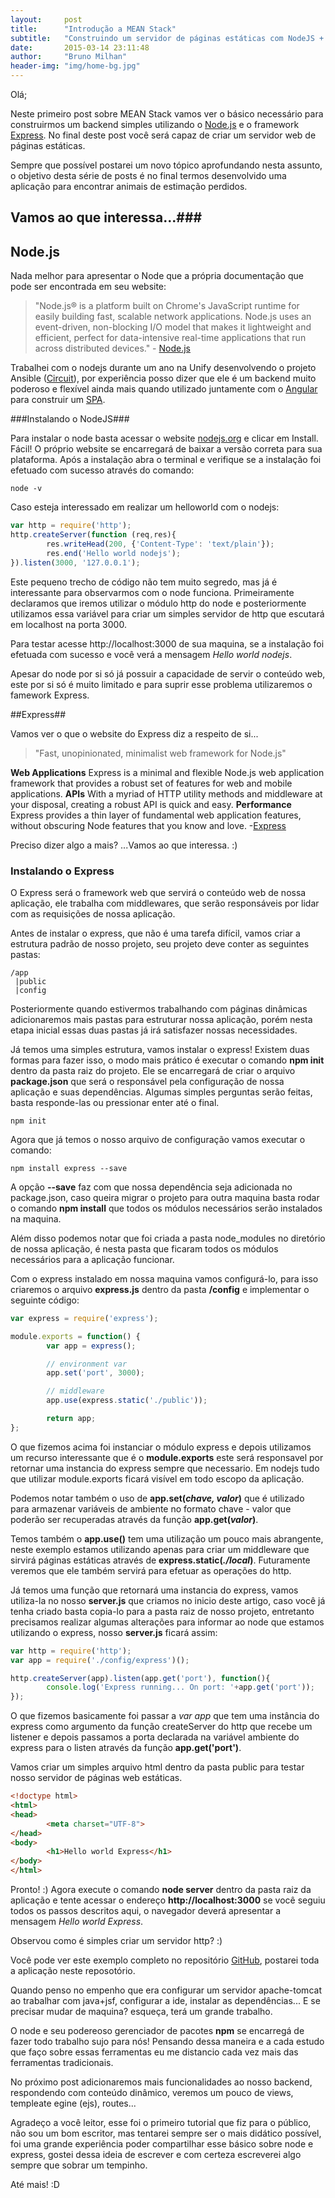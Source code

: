 ```yaml
---
layout:     post
title:      "Introdução a MEAN Stack"
subtitle:   "Construindo um servidor de páginas estáticas com NodeJS + Express"
date:       2015-03-14 23:11:48
author:     "Bruno Milhan"
header-img: "img/home-bg.jpg"
---
```


Olá;

Neste primeiro post sobre MEAN Stack vamos ver o básico necessário para construirmos um backend simples utilizando o [Node.js](https://nodejs.org/)  e o framework [Express](http://expressjs.com/). No final deste post você será capaz de criar um servidor web de páginas estáticas.

Sempre que possível postarei um novo tópico aprofundando nesta assunto, o objetivo desta série de posts é no final termos desenvolvido uma aplicação para encontrar animais de estimação perdidos.

## Vamos ao que interessa...###

## Node.js ##

 Nada melhor para apresentar o Node que a própria documentação que pode ser encontrada em seu website:
> "Node.js® is a platform built on Chrome's JavaScript runtime for easily building fast, scalable network applications. Node.js uses an event-driven, non-blocking I/O model that makes it lightweight and efficient, perfect for data-intensive real-time applications that run across distributed devices." - [Node.js](https://nodejs.org/) 

Trabalhei com o nodejs durante um ano na Unify desenvolvendo o projeto Ansible ([Circuit](https://www.yourcircuit.com/)), por experiência posso dizer que ele é um backend muito poderoso e flexível ainda mais quando utilizado juntamente com o [Angular](https://angularjs.org/) para construir um [SPA](http://en.wikipedia.org/wiki/Single-page_application).

###Instalando o NodeJS###

Para instalar o node basta acessar o website [nodejs.org](https://nodejs.org/) e clicar em Install. Fácil! O próprio website se encarregará de baixar a versão correta para sua plataforma. Após a instalação abra o terminal e verifique se a instalação foi efetuado com sucesso através do comando:

    node -v

Caso esteja interessado em realizar um helloworld com o nodejs:
```javascript
var http = require('http');
http.createServer(function (req,res){
        res.writeHead(200, {'Content-Type': 'text/plain'});
        res.end('Hello world nodejs');
}).listen(3000, '127.0.0.1');
```
Este pequeno trecho de código não tem muito segredo, mas já é interessante para observarmos com o node funciona.
Primeiramente declaramos que iremos utilizar o módulo http do node e posteriormente utilizamos essa variável para criar um simples servidor de http que escutará em localhost na porta 3000.

Para testar acesse http://localhost:3000 de sua maquina, se a instalação foi efetuada com sucesso e você verá a mensagem *Hello world nodejs*.

Apesar do node por si só já possuir a capacidade de servir o conteúdo web, este por si só é muito limitado e para suprir esse problema utilizaremos o famework Express.

##Express##

Vamos ver o que o website do Express diz a respeito de si...
>"Fast, unopinionated, minimalist web framework for Node.js"
>
**Web Applications**
Express is a minimal and flexible Node.js web application framework that provides a robust set of features for web and mobile applications.
**APIs**
With a myriad of HTTP utility methods and middleware at your disposal, creating a robust API is quick and easy.
**Performance**
Express provides a thin layer of fundamental web application features, without obscuring Node features that you know and love.
 -[Express](http://expressjs.com/)

Preciso dizer algo a mais?  ...Vamos ao que interessa. :)

### Instalando o Express ###

O Express será o framework web que servirá o conteúdo web de nossa aplicação, ele trabalha com middlewares, que serão responsáveis por lidar com as requisições de nossa aplicação.

Antes de instalar o express, que não é uma tarefa difícil, vamos criar a estrutura padrão de nosso projeto, seu projeto deve conter as seguintes pastas:

    /app
     |public
     |config   
     

Posteriormente quando estivermos trabalhando com páginas dinâmicas adicionaremos mais pastas para estruturar nossa aplicação, porém nesta etapa inicial essas duas pastas já irá satisfazer nossas necessidades. 

Já temos uma simples estrutura, vamos instalar o express! Existem duas formas para fazer isso, o modo mais prático é executar o comando **npm init** dentro da pasta raiz do projeto. Ele se encarregará de criar o arquivo **package.json** que será o responsável pela configuração de nossa aplicação e suas dependências. Algumas simples perguntas serão feitas, basta responde-las ou pressionar enter até o final.

    npm init

Agora que já temos o nosso arquivo de configuração vamos executar o comando:

    npm install express --save

A opção **--save** faz com que nossa dependência seja adicionada no package.json, caso queira migrar o projeto para outra maquina basta rodar o comando **npm install** que todos os módulos necessários serão instalados na maquina.

Além disso podemos notar que foi criada a pasta node_modules no diretório de nossa aplicação, é nesta pasta que ficaram todos os módulos necessários para a aplicação funcionar.

Com o express instalado em nossa maquina vamos configurá-lo, para isso criaremos o arquivo **express.js** dentro da pasta **/config** e implementar o seguinte código:

```javascript
var express = require('express');

module.exports = function() {
        var app = express();

        // environment var
        app.set('port', 3000);

        // middleware
        app.use(express.static('./public'));

        return app;
};
```
O que fizemos acima foi instanciar o módulo express e depois utilizamos um recurso interessante que é o **module.exports** este será responsavel por retornar uma instancia do express sempre que necessario.
Em nodejs tudo que utilizar module.exports ficará visível em todo escopo da aplicação.

Podemos notar também o uso de **app.set(*chave, valor*)**  que é utilizado para armazenar variáveis de ambiente no formato chave - valor que poderão ser recuperadas através da função **app.get(*valor*)**. 

Temos também o **app.use()** tem uma utilização um pouco mais abrangente, neste exemplo estamos utilizando apenas para criar um middleware que sirvirá páginas estáticas através de **express.static(*./local*)**. Futuramente veremos que ele também servirá para efetuar as operações do http.

Já temos uma função que retornará uma instancia do express, vamos utiliza-la no nosso **server.js** que criamos no inicio deste artigo, caso você já tenha criado basta copia-lo para a pasta raiz de nosso projeto, entretanto precisamos realizar algumas alterações para informar ao node que estamos utilizando o express, nosso **server.js** ficará assim:

```javascript
var http = require('http');
var app = require('./config/express')();

http.createServer(app).listen(app.get('port'), function(){
        console.log('Express running... On port: '+app.get('port'));
});
```

O que fizemos basicamente foi passar a *var app* que tem uma instância do express como argumento da função createServer do http que recebe um listener e depois passamos a porta declarada na variável ambiente do express para o listen através da função **app.get('port')**.

Vamos criar um simples arquivo html dentro da pasta public para testar nosso servidor de páginas web estáticas.

```html
<!doctype html>
<html>
<head>
        <meta charset="UTF-8">
</head>
<body>
        <h1>Hello world Express</h1>
</body>
</html>
```

Pronto! :) Agora execute o comando **node server** dentro da pasta raiz da aplicação e tente acessar o endereço **http://localhost:3000** se você seguiu todos os passos descritos aqui, o navegador deverá apresentar a mensagem *Hello world Express*.

Observou como é simples criar um servidor http? :)

Você pode ver este exemplo completo no repositório [GitHub](https://github.com/brunomilhan/example-express-node), postarei toda a aplicação neste reposotório. 

Quando penso no empenho que era configurar um servidor apache-tomcat ao trabalhar com java+jsf, configurar a ide, instalar as dependências... E se precisar mudar de maquina? esqueça, terá um grande trabalho.

O node e seu podereoso gerenciador de pacotes **npm** se encarregá de fazer todo trabalho sujo para nós! Pensando dessa maneira e a cada estudo que faço sobre essas ferramentas eu me distancio cada vez mais das ferramentas tradicionais.

No próximo post adicionaremos mais funcionalidades ao nosso backend, respondendo com conteúdo dinâmico, veremos um pouco de views, templeate egine (ejs), routes...

Agradeço a você leitor, esse foi o primeiro tutorial que fiz para o público, não sou um bom escritor, mas tentarei sempre ser o mais didático possível, foi uma grande experiência poder compartilhar esse básico sobre node e express, gostei dessa ideia de escrever e com certeza escreverei algo sempre que sobrar um tempinho.

Até mais! :D